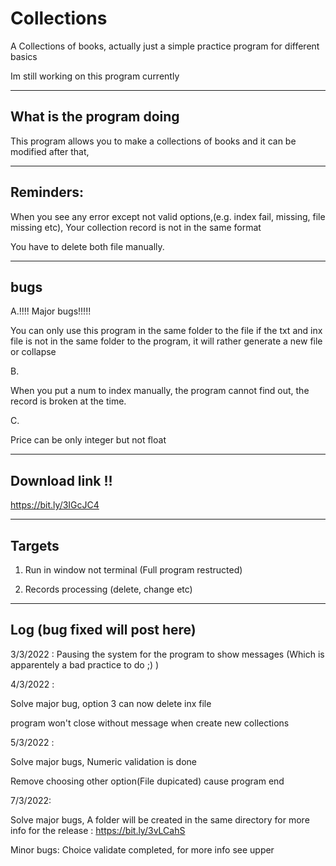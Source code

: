 # Collections
A Collections of books, actually just a simple practice program for different basics


Im still working on this program currently

-------------------------------------------------------------------------------------------------


What is the program doing
--------------------------
This program allows you to make a collections of books and it can be modified after that,


-------------------------------------------------------------------------------------------------


Reminders:
-------------------

When you see any error except not valid options,(e.g. index fail, missing, file missing etc), Your collection record is not in the same format


You have to delete both file manually.

-------------------------------------------------------------------------------------------------
bugs
----
A.!!!! Major bugs!!!!!


You can only use this program in the same folder to the file
if the txt and inx file is not in the same folder to the program, it will rather generate a new file or collapse


B.



When you put a num to index manually, the program cannot find out, the record is broken at the time.

C.


Price can be only integer but not float

-------------------------------------------------------------------------------------------------


Download link !!
-----------------

https://bit.ly/3IGcJC4


-------------------------------------------------------------------------------------------------


Targets
---------
1. Run in window not terminal (Full program restructed)


2. Records processing (delete, change etc)



-------------------------------------------------------------------------------------------------


Log (bug fixed will post here)
----
3/3/2022 : Pausing the system for the program to show messages (Which is apparentely a bad practice to do ;) )


4/3/2022 : 


Solve major bug, option 3 can now delete inx file 


program won't close without message when create new collections

5/3/2022 :

Solve major bugs, Numeric validation is done


Remove choosing other option(File dupicated) cause program end

7/3/2022:

Solve major bugs, A folder will be created in the same directory for more info for the release : https://bit.ly/3vLCahS


Minor bugs: Choice validate completed, for more info see upper
         

